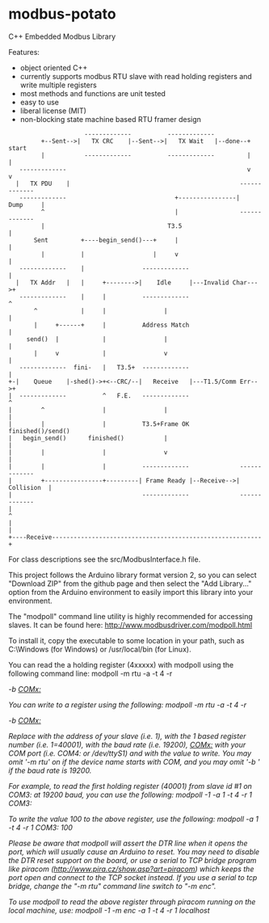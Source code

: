 # modbus-potato
C++ Embedded Modbus Library

Features:
 * object oriented C++
 * currently supports modbus RTU slave with read holding registers and write multiple registers
 * most methods and functions are unit tested
 * easy to use
 * liberal license (MIT)
 * non-blocking state machine based RTU framer design
```
                     -------------          -------------
         +--Sent-->|   TX CRC    |--Sent-->|   TX Wait   |--done--+    start
         |           -------------          -------------         |      |
   -------------                                                  v      v
  |   TX PDU    |                                               -------------
   -------------                              +----------------|    Dump     |
         ^                                    |                 -------------
         |                                  T3.5                      |
       Sent         +----begin_send()---+     |                       |
         |          |                   |     v                       |
   -------------    |                -------------                    |
  |   TX Addr   |   |     +-------->|    Idle     |---Invalid Char--->+
   -------------    |     |          -------------                    ^
       ^            |     |                |                          |
       |     +------+     |          Address Match                    |
     send()  |            |                |                          |
       |     v            |                v                          |
   -------------  fini-   |   T3.5+  -------------                    |
+-|    Queue    |-shed()->+<--CRC/--|   Receive   |---T1.5/Comm Err-->+
|  -------------          ^   F.E.   -------------                    ^
|        ^                |                |                          |
|        |                |          T3.5+Frame OK            finished()/send()
|   begin_send()      finished()           |                          |
|        |                |                v                          |
|        |                |          -------------              ------------- 
|        +----------------+---------| Frame Ready |--Receive-->|  Collision  |
|                                    -------------              -------------
|                                                                     ^
|                                                                     |
+----Receive----------------------------------------------------------+
```

For class descriptions see the src/ModbusInterface.h file.

This project follows the Arduino library format version 2, so you can select
"Download ZIP" from the github page and then select the "Add Library..." option
from the Arduino environment to easily import this library into your
environment.

The "modpoll" command line utility is highly recommended for accessing slaves.
It can be found here: http://www.modbusdriver.com/modpoll.html

To install it, copy the executable to some location in your path, such as
C:\Windows (for Windows) or /usr/local/bin (for Linux).

You can read the a holding register (4xxxxx) with modpoll using the
following command line:
modpoll -m rtu -a <slave address> -t 4 -r <address> -b <baud> <COMx:>

You can write to a register using the following:
modpoll -m rtu -a <slave address> -t 4 -r <address> -b <baud> <COMx:> <value>

Replace <slave address> with the address of your slave (i.e. 1), <register> 
with the 1 based register number (i.e. 1=40001), <baud> with the baud rate
(i.e. 19200), <COMx:> with your COM port (i.e. COM4: or /dev/ttyS1) and
<value> with the value to write.  You may omit '-m rtu' on if the device
name starts with COM, and you may omit '-b <baud>' if the baud rate is
19200.

For example, to read the first holding register (40001) from slave id #1 on
COM3: at 19200 baud, you can use the following:
modpoll -1 -a 1 -t 4 -r 1 COM3:

To write the value 100 to the above register, use the following:
modpoll -a 1 -t 4 -r 1 COM3: 100

Please be aware that modpoll will assert the DTR line when it opens the port,
which will usually cause an Arduino to reset.  You may need to disable the DTR
reset support on the board, or use a serial to TCP bridge program like piracom
(http://www.pira.cz/show.asp?art=piracom) which keeps the port open and connect
to the TCP socket instead.  If you use a serial to tcp bridge, change the
"-m rtu" command line switch to "-m enc".

To use modpoll to read the above register through piracom running on the local
machine, use:
modpoll -1 -m enc -a 1 -t 4 -r 1 localhost

